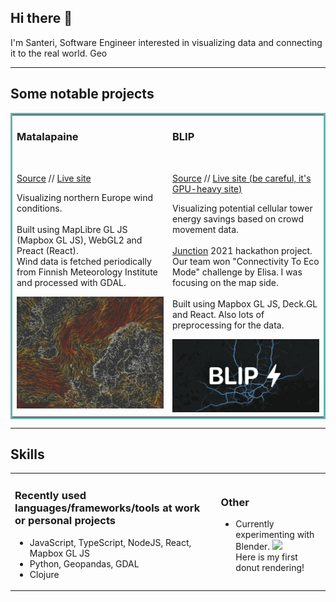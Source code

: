 ## Hi there 👋

I'm Santeri, Software Engineer interested in visualizing data and connecting it to the real world. Geo

---

## Some notable projects

<table bordercolor="#66b2b2">
  <tr>
    <td width="33%" valign="top">
      <h3>Matalapaine</h3>
        <br />
        <p><a href="https://github.com/napuu/weather-dashboard-front">Source</a> // <a href="https://matalapaine.fi">Live site</a>
        <br />
        </p>
        <p>
          Visualizing northern Europe wind conditions.<br /><br />
        Built using MapLibre GL JS (Mapbox GL JS), WebGL2 and Preact (React).<br />
          Wind data is fetched periodically from Finnish Meteorology Institute and processed with GDAL.
        </p>
        <a href="https://matalapaine.fi">
            <img src="./media/matalapaine.jpg" width="100%" alt="avoCart demo"/>
        </a>
    </td>
    <td width="33%" valign="top">
      <h3>BLIP</h3>
        <br />
        <p><a href="https://github.com/Napuu/junction2k21">Source</a> // <a href="https://blip.nauruvers.io">Live site (be careful, it's GPU-heavy site)</a>
        <br />
        </p>
        <p>
        Visualizing potential cellular tower energy savings based on crowd movement data.<br/><br/>
        <a href="https://hackjunction.com">Junction</a> 2021 hackathon project. Our team won "Connectivity To Eco Mode" challenge by Elisa. I was focusing on the map side.<br /><br />
        Built using Mapbox GL JS, Deck.GL and React. Also lots of preprocessing for the data.</p>
        <a href="https://blip.nauruvers.io">
            <img src="./media/blip.png" width="100%" alt="Couch Potato demo"/>
        </a>
    </td>
  </tr>
</table>

---

## Skills

<table>
  <tr>
    <td>
    <h3>Recently used languages/frameworks/tools at work or personal projects</h3>
    <ul>
      <li>
        JavaScript, TypeScript, NodeJS, React, Mapbox GL JS
      </li>
      <li>
        Python, Geopandas, GDAL
      </li>
      <li>
        Clojure
      </li>
    </ul>
    </td>
    <td>
    <h3>Other</h3>
    <ul>
      <li>
        Currently experimenting with Blender.
        <img width="50%" src="media/donut.gif"/><br>
        Here is my first donut rendering!
      </li>
    </ul>
    </td>
  </tr>
</table>

<!--


**Napuu/Napuu** is a ✨ _special_ ✨ repository because its `README.md` (this file) appears on your GitHub profile.

Here are some ideas to get you started:

- 🔭 I’m currently working on ...
- 🌱 I’m currently learning ...
- 👯 I’m looking to collaborate on ...
- 🤔 I’m looking for help with ...
- 💬 Ask me about ...
- 📫 How to reach me: ...
- 😄 Pronouns: ...
- ⚡ Fun fact: ...
-->
